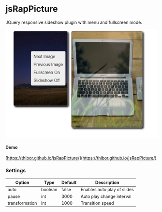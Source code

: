 # jsRapPicture
JQuery responsive sideshow plugin with menu and fullscreen mode.

<img src="screenshot.png">

#### Demo

[https://thibor.github.io/jsRapPicture/](https://thibor.github.io/jsRapPicture/) 

### Settings

Option | Type | Default | Description
------ | ---- | ------- | -----------
auto | boolean | false | Enables auto play of slides
pause | int | 3000 | Auto play change interval
transformation | int | 1000 | Transition speed
